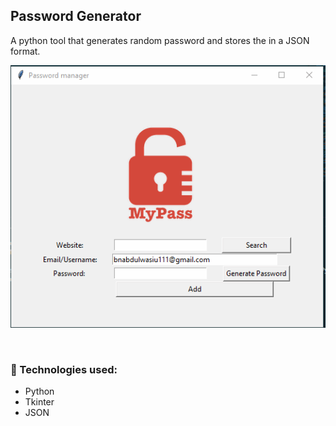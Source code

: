 <h2>Password Generator</h2>
 A python tool that generates random password and stores the in a JSON format.
 
<p align=”center”>
<img width=”200" height=”200" src="passwordgen.gif" alt=”Banner”>
</p>
<br>
<h3>🌱 Technologies used:</h3>

- Python
- Tkinter
- JSON
